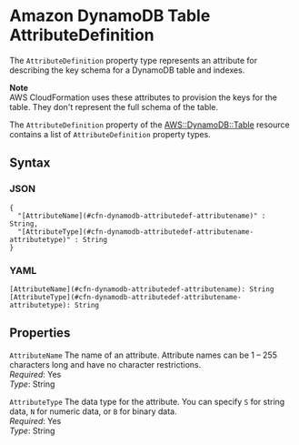 # Amazon DynamoDB Table AttributeDefinition<a name="aws-properties-dynamodb-attributedef"></a>

The `AttributeDefinition` property type represents an attribute for describing the key schema for a DynamoDB table and indexes\.

**Note**  
AWS CloudFormation uses these attributes to provision the keys for the table\. They don't represent the full schema of the table\.

The `AttributeDefinition` property of the [AWS::DynamoDB::Table](aws-resource-dynamodb-table.md) resource contains a list of `AttributeDefinition` property types\.

## Syntax<a name="w3ab2c21c14d599b9"></a>

### JSON<a name="aws-properties-dynamodb-attributedef-syntax.json"></a>

```
{
  "[AttributeName](#cfn-dynamodb-attributedef-attributename)" : String,
  "[AttributeType](#cfn-dynamodb-attributedef-attributename-attributetype)" : String
}
```

### YAML<a name="aws-properties-dynamodb-attributedef-syntax.yaml"></a>

```
[AttributeName](#cfn-dynamodb-attributedef-attributename): String
[AttributeType](#cfn-dynamodb-attributedef-attributename-attributetype): String
```

## Properties<a name="w3ab2c21c14d599c11"></a>

`AttributeName`  <a name="cfn-dynamodb-attributedef-attributename"></a>
The name of an attribute\. Attribute names can be 1 – 255 characters long and have no character restrictions\.  
*Required*: Yes  
*Type*: String

`AttributeType`  <a name="cfn-dynamodb-attributedef-attributename-attributetype"></a>
The data type for the attribute\. You can specify `S` for string data, `N` for numeric data, or `B` for binary data\.  
*Required*: Yes  
*Type*: String